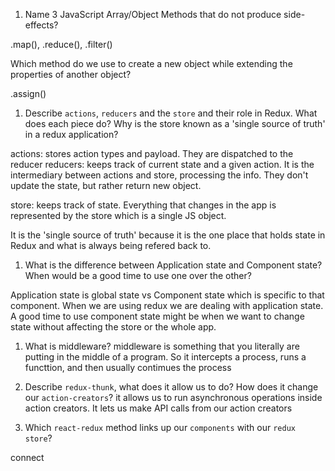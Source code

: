 1.  Name 3 JavaScript Array/Object Methods that do not produce side-effects?

.map(), .reduce(), .filter()

 Which method do we use to create a new object while extending the properties of another object?

.assign()

1.  Describe `actions`, `reducers` and the `store` and their role in Redux. What does each piece do? Why is the store known as a 'single source of truth' in a redux application?

actions: stores action types and payload. They are dispatched to the reducer
reducers: keeps track of current state and a given action. It is the intermediary between actions and store, processing the info. They don't update the state, but rather return new object.

store: keeps track of state. Everything that changes in the app is represented by the store which is a single JS object.

It is the 'single source of truth' because it is the one place that holds state in Redux and what is always being refered back to.

1.  What is the difference between Application state and Component state? When would be a good time to use one over the other?

Application state is global state vs Component state which is specific to that component. When we are using redux we are dealing with application state. A good time to use component state might be when we want to change state without affecting the store or the whole app.

1.  What is middleware?
middleware is something that you literally are putting in the middle of a program. So it intercepts a process, runs a functtion, and then usually contimues the process

1.  Describe `redux-thunk`, what does it allow us to do? How does it change our `action-creators`?
it allows us to run asynchronous operations inside action creators. It lets us make API calls from our action creators


1.  Which `react-redux` method links up our `components` with our `redux store`?

connect
